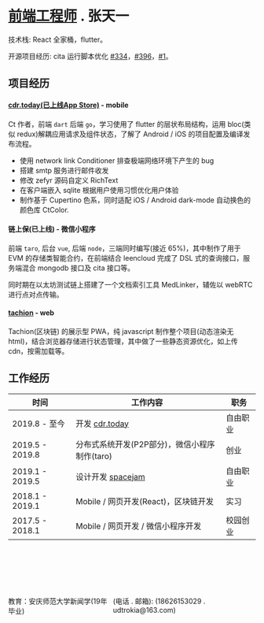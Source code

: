 # [前端工程师](https://clearloop.github.io/find-a-job/web.html) . 张天一

技术栈: React 全家桶，flutter。

开源项目经历: cita 运行脚本优化 [#334](https://github.com/cryptape/cita/pull/334)，[#396](https://github.com/cryptape/cita/pull/396)，[#1](https://github.com/cryptape/homebrew-cita/pull/1)。



## 项目经历

#### [cdr.today(已上线App Store)](https://cdr-today.github.io/intro/) - mobile

Ct 作者，前端 `dart` 后端 `go`，学习使用了 flutter 的层状布局结构，运用 bloc(类似 redux)解耦应用请求及组件状态，了解了 Android / iOS 的项目配置及编译发布流程。

+ 使用 network link Conditioner 排查极端网络环境下产生的 bug
+ 搭建 smtp 服务进行邮件收发
+ 修改 zefyr 源码自定义 RichText
+ 在客户端嵌入 sqlite 根据用户使用习惯优化用户体验
+ 制作基于 Cupertino 色系，同时适配 iOS / Android dark-mode 自动换色的颜色库 CtColor.


#### 链上保(已上线) - 微信小程序

前端 `taro`, 后台 `vue`, 后端 `node`，三端同时编写(接近 65%)，其中制作了用于 EVM 的存储类智能合约，在前端结合 leencloud 完成了 DSL 式的查询接口，服务端混合 mongodb 接口及 cita 接口等。

同时期在以太坊测试链上搭建了一个文档索引工具 MedLinker，辅佐以 webRTC 进行点对点传输。


#### [tachion](https://quirky-perlman-c30b6a.netlify.com) - web

Tachion(区块链) 的展示型 PWA，纯 javascript 制作整个项目(动态渲染无html)，结合浏览器存储进行状态管理，其中做了一些静态资源优化，如上传 cdn，按需加载等。



## 工作经历

| 时间            | 工作内容                                                     | 职务     |
| --------------- | ------------------------------------------------------------ | -------- |
| 2019.8 - 至今   | 开发 [cdr.today](https://cdr-today.github.io/intro/)         | 自由职业 |
| 2019.5 - 2019.8 | 分布式系统开发(P2P部分)，微信小程序制作(taro)                | 创业     |
| 2019.1 - 2019.5 | 设计开发 [spacejam](https://crates.io/crates/spacejam)       | 自由职业 |
| 2018.1 - 2019.1 | Mobile / 网页开发(React)，区块链开发                         | 实习     |
| 2017.5 - 2018.1 | Mobile / 网页开发 / 微信小程序开发                           | 校园创业 |


<br><br>
---
<br>
<div style='display: flex; justify-content: space-between;'>
  <div>教育：安庆师范大学新闻学(19年毕业) </div>
  <div> (电话 . 邮箱): (18626153029 . udtrokia@163.com) </div>
</div>

